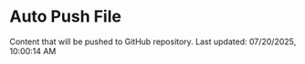 # Auto Push File

Content that will be pushed to GitHub repository.
Last updated: 07/20/2025, 10:00:14 AM
